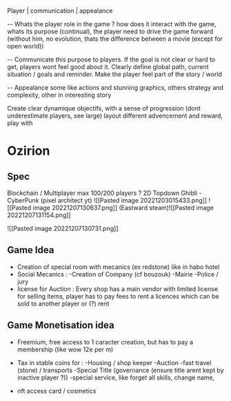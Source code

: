Player | communication | appealance 

-- Whats the player role in the game ? 
how does it interact with the game, whats its purpose (continual), the player need to drive the game forward (without him, no evolution, thats the difference between a movie (except for open world))

-- Communicate this purpose to players.
If the goal is not clear or hard to get, players wont feel good about it. Clearly define global path, current situation / goals and reminder. 
Make the player feel part of the story / world

-- Appealance
some like actions and stunning graphics, others strategy and complexity, other in interesting story

Create clear dynamique objectifs, with a sense of progression (dont underestimate players, see large)
layout different advencement and reward, 
play with 

# Ozirion

## Spec 
Blockchain / Multiplayer
max 100/200 players ?
2D Topdown Ghibli - CyberPunk
(pixel architect yt)
![[Pasted image 20221203015433.png]]
![[Pasted image 20221207130637.png]]
(Eastward steam)![[Pasted image 20221207131154.png]]

![[Pasted image 20221207130731.png]]
## Game Idea
- Creation of special room with mecanics (ex redstone) like in habo hotel
- Social Mecanics : 
-Creation of Company (cf bouzouk)
-Mairie 
-Police / jury
- license for Auction : Every shop has a main vendor with limited license for selling items, player has to pay fees to rent a licences which can be sold to another player or (?) rent 

## Game Monetisation idea
- Freemium, free access to 1 caracter creation, but has to pay a membership (like wow 12e per m)
- Tax in stable coins for :
-Housing / shop keeper
-Auction
-fast travel (stone) / transports
-Special Title (governance (ensure title arent kept by inactive player ?))
-special service, like forget all skills, change name, 

- nft access card / cosmetics 